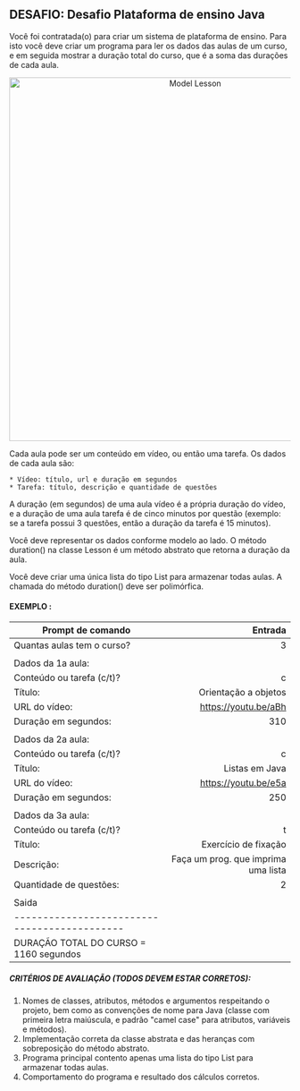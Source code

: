 ## DESAFIO: Desafio Plataforma de ensino Java

Você foi contratada(o) para criar um sistema de plataforma de ensino.
Para isto você deve criar um programa para ler os dados das aulas de um curso, e em seguida mostrar a duração total do curso, que é a soma das durações de cada aula.

<div align="center">
    <img alt="Model Lesson" title="Model Lesson" width="650px" src="">
</div>

Cada aula pode ser um conteúdo em vídeo, ou então uma tarefa.
Os dados de cada aula são:

    * Vídeo: título, url e duração em segundos
    * Tarefa: título, descrição e quantidade de questões

A duração (em segundos) de uma aula vídeo é a própria duração do vídeo, e a duração de uma aula tarefa é de cinco minutos por questão (exemplo: se a tarefa possui 3 questões, então a duração da tarefa é 15 minutos).

Você deve representar os dados conforme modelo ao lado. O método duration() na classe Lesson é um método abstrato que retorna a duração da aula.

Você deve criar uma única lista do tipo List<Lesson> para armazenar todas aulas. A chamada do método duration() deve ser polimórfica.

#### EXEMPLO :

| Prompt de comando                            |                             Entrada |
| -------------------------------------------- | ----------------------------------: |
| Quantas aulas tem o curso?                   |                                   3 |
|                                              |                                     |
| Dados da 1a aula:                            |                                     |
| Conteúdo ou tarefa (c/t)?                    |                                   c |
| Título:                                      |                Orientação a objetos |
| URL do vídeo:                                |                https://youtu.be/aBh |
| Duração em segundos:                         |                                 310 |
|                                              |                                     |
| Dados da 2a aula:                            |                                     |
| Conteúdo ou tarefa (c/t)?                    |                                   c |
| Título:                                      |                      Listas em Java |
| URL do vídeo:                                |                https://youtu.be/e5a |
| Duração em segundos:                         |                                 250 |
|                                              |                                     |
| Dados da 3a aula:                            |                                     |
| Conteúdo ou tarefa (c/t)?                    |                                   t |
| Título:                                      |                Exercício de fixação |
| Descrição:                                   | Faça um prog. que imprima uma lista |
| Quantidade de questões:                      |                                   2 |
|                                              |                                     |
| Saida                                        |
| -------------------------------------------- |
| DURAÇÃO TOTAL DO CURSO = 1160 segundos       |

##### CRITÉRIOS DE AVALIAÇÃO (TODOS DEVEM ESTAR CORRETOS):

1. Nomes de classes, atributos, métodos e argumentos respeitando o projeto, bem como as convenções
   de nome para Java (classe com primeira letra maiúscula, e padrão "camel case" para atributos, variáveis e métodos).
2. Implementação correta da classe abstrata e das heranças com sobreposição do método abstrato.
3. Programa principal contento apenas uma lista do tipo List<Lesson> para armazenar todas aulas.
4. Comportamento do programa e resultado dos cálculos corretos.
